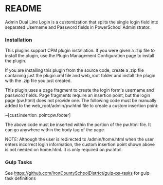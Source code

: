# README #

Admin Dual Line Login is a customization that splits the single login field into separated Username and Password fields in PowerSchool Administrator.

### Installation ###
This plugins support CPM plugin installation.
If you were given a .zip file to install the plugin,
use the Plugin Management Configuration page to install the plugin.

If you are installing this plugin from the source code,
create a .zip file containing just the plugin.xml file and
web_root folder and install the plugin with the .zip file you just created.

This plugin uses a page fragment to create the login form's username and password fields. Page fragments require an
insertion point, but the login page (pw.html) does not provide one. The following code must be manually
added to the web_root/admin/pw.html file to create a custom insertion point:

<div id="cust-pw-footer">~[cust.insertion_point:pw.footer]</div>

The above code must be inserted within the <body></body> portion of the pw.html file. It can go anywhere within the
body tag of the page.

NOTE: Although the user is redirected to /admin/home.html when the user enters incorrect login information, the
custom insertion point shown above is not needed on home.html. It is only required on pw.html.

### Gulp Tasks ###
See https://github.com/IronCountySchoolDistrict/gulp-ps-tasks for gulp task definitions